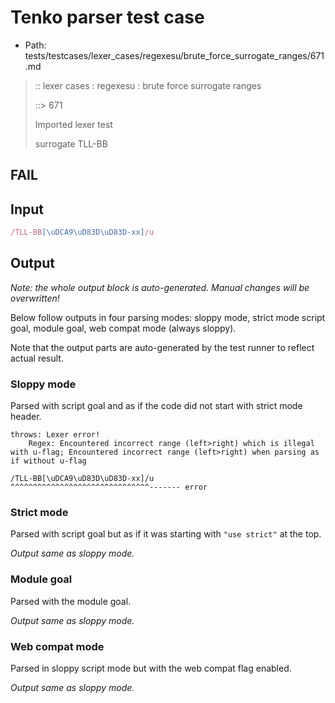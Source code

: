 # Tenko parser test case

- Path: tests/testcases/lexer_cases/regexesu/brute_force_surrogate_ranges/671.md

> :: lexer cases : regexesu : brute force surrogate ranges
>
> ::> 671
>
> Imported lexer test
>
> surrogate TLL-BB

## FAIL

## Input

`````js
/TLL-BB[\uDCA9\uD83D\uD83D-xx]/u
`````

## Output

_Note: the whole output block is auto-generated. Manual changes will be overwritten!_

Below follow outputs in four parsing modes: sloppy mode, strict mode script goal, module goal, web compat mode (always sloppy).

Note that the output parts are auto-generated by the test runner to reflect actual result.

### Sloppy mode

Parsed with script goal and as if the code did not start with strict mode header.

`````
throws: Lexer error!
    Regex: Encountered incorrect range (left>right) which is illegal with u-flag; Encountered incorrect range (left>right) when parsing as if without u-flag

/TLL-BB[\uDCA9\uD83D\uD83D-xx]/u
^^^^^^^^^^^^^^^^^^^^^^^^^^^^^^^------- error
`````

### Strict mode

Parsed with script goal but as if it was starting with `"use strict"` at the top.

_Output same as sloppy mode._

### Module goal

Parsed with the module goal.

_Output same as sloppy mode._

### Web compat mode

Parsed in sloppy script mode but with the web compat flag enabled.

_Output same as sloppy mode._
